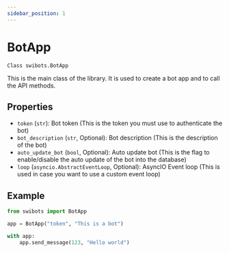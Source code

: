 ```yaml
---
sidebar_position: 1
---
```


# BotApp

`Class swibots.BotApp`

This is the main class of the library. It is used to create a bot app and to call the API methods.


## Properties

- `token` (`str`): Bot token (This is the token you must use to authenticate the bot)
- `bot_description` (`str`, Optional): Bot description (This is the description of the bot)
- `auto_update_bot` (`bool`, Optional): Auto update bot (This is the flag to enable/disable the auto update of the bot into the database)
- `loop` (`asyncio.AbstractEventLoop`, Optional): AsyncIO Event loop (This is used in case you want to use a custom event loop)


## Example

```python
from swibots import BotApp

app = BotApp("token", "This is a bot")

with app:
    app.send_message(123, "Hello world")

```
